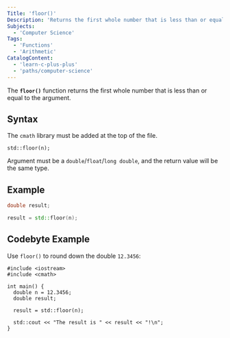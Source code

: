 ```yaml
---
Title: 'floor()'
Description: 'Returns the first whole number that is less than or equal to the argument.'
Subjects:
  - 'Computer Science'
Tags:
  - 'Functions'
  - 'Arithmetic'
CatalogContent:
  - 'learn-c-plus-plus'
  - 'paths/computer-science'
---
```


The **`floor()`** function returns the first whole number that is less than or equal to the argument.

## Syntax

The `cmath` library must be added at the top of the file.

```pseudo
std::floor(n);
```

Argument must be a `double`/`float`/`long double`, and the return value will be the same type.

## Example

```cpp
double result;

result = std::floor(n);
```

## Codebyte Example

Use `floor()` to round down the double `12.3456`:

```codebyte/cpp
#include <iostream>
#include <cmath>

int main() {
  double n = 12.3456;
  double result;

  result = std::floor(n);

  std::cout << "The result is " << result << "!\n";
}
```
